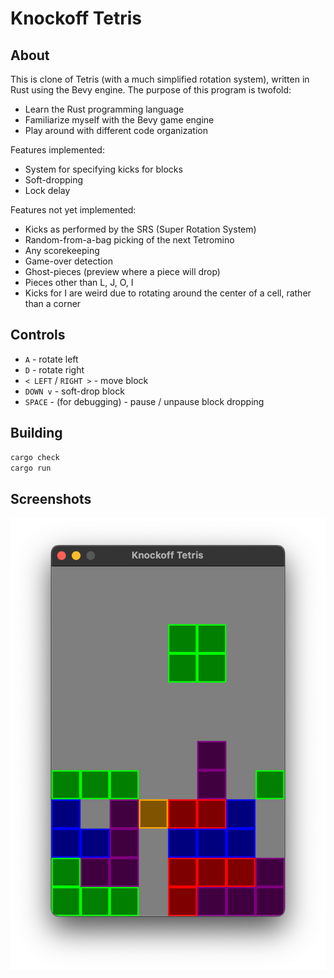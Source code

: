 Knockoff Tetris
======

## About

This is clone of Tetris (with a much simplified rotation system), written in Rust using the Bevy engine. The purpose of this program is twofold:

- Learn the Rust programming language
- Familiarize myself with the Bevy game engine
- Play around with different code organization

Features implemented:
- System for specifying kicks for blocks
- Soft-dropping
- Lock delay

Features not yet implemented:

- Kicks as performed by the SRS (Super Rotation System)
- Random-from-a-bag picking of the next Tetromino
- Any scorekeeping
- Game-over detection
- Ghost-pieces (preview where a piece will drop)
- Pieces other than L, J, O, I
- Kicks for I are weird due to rotating around the center of a cell, rather than a corner

## Controls

- `A` - rotate left
- `D` - rotate right
- `< LEFT` / `RIGHT >` - move block
- `DOWN v` - soft-drop block
- `SPACE` - (for debugging) - pause / unpause block dropping

## Building

```bash
cargo check
cargo run
```

## Screenshots
![](./screens/1.png)